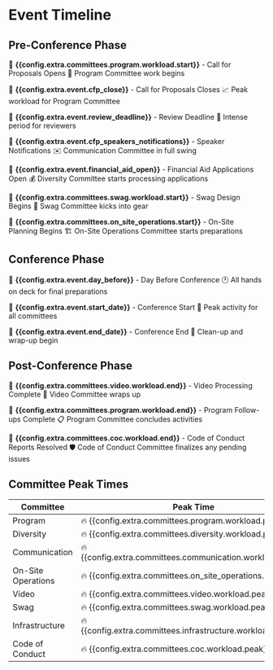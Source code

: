 # Event Timeline

## Pre-Conference Phase

:calendar: **{{config.extra.committees.program.workload.start}}** - Call for Proposals Opens
:rocket: Program Committee work begins

:calendar: **{{config.extra.event.cfp_close}}** - Call for Proposals Closes
:chart_with_upwards_trend: Peak workload for Program Committee

:calendar: **{{config.extra.event.review_deadline}}** - Review Deadline
:muscle: Intense period for reviewers

:calendar: **{{config.extra.event.cfp_speakers_notifications}}** - Speaker Notifications
:envelope: Communication Committee in full swing

:calendar: **{{config.extra.event.financial_aid_open}}** - Financial Aid Applications Open
:moneybag: Diversity Committee starts processing applications

:calendar: **{{config.extra.committees.swag.workload.start}}** - Swag Design Begins
:tshirt: Swag Committee kicks into gear

:calendar: **{{config.extra.committees.on_site_operations.start}}** - On-Site Planning Begins
:building_construction: On-Site Operations Committee starts preparations

## Conference Phase

:calendar: **{{config.extra.event.day_before}}** - Day Before Conference
:clock1: All hands on deck for final preparations

:calendar: **{{config.extra.event.start_date}}** - Conference Start
:tada: Peak activity for all committees

:calendar: **{{config.extra.event.end_date}}** - Conference End
:broom: Clean-up and wrap-up begin

## Post-Conference Phase

:calendar: **{{config.extra.committees.video.workload.end}}** - Video Processing Complete
:movie_camera: Video Committee wraps up

:calendar: **{{config.extra.committees.program.workload.end}}** - Program Follow-ups Complete
:clipboard: Program Committee concludes activities

:calendar: **{{config.extra.committees.coc.workload.end}}** - Code of Conduct Reports Resolved
:shield: Code of Conduct Committee finalizes any pending issues

## Committee Peak Times

| Committee | Peak Time |
|-----------|-----------|
| Program | :fire: {{config.extra.committees.program.workload.peak}} |
| Diversity | :fire: {{config.extra.committees.diversity.workload.peak}} |
| Communication | :fire: {{config.extra.committees.communication.workload.peak}} |
| On-Site Operations | :fire: {{config.extra.committees.on_site_operations.peak}} |
| Video | :fire: {{config.extra.committees.video.workload.peak}} |
| Swag | :fire: {{config.extra.committees.swag.workload.peak}} |
| Infrastructure | :fire: {{config.extra.committees.infrastructure.workload.peak}} |
| Code of Conduct | :fire: {{config.extra.committees.coc.workload.peak}} |